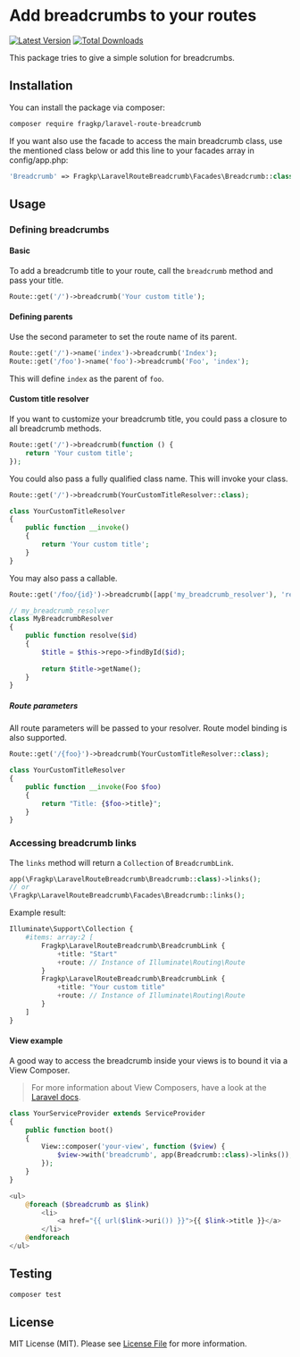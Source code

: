# Add breadcrumbs to your routes

[![Latest Version](https://img.shields.io/packagist/v/fragkp/laravel-route-breadcrumb.svg?style=flat-square)](https://github.com/fragkp/laravel-route-breadcrumb/releases)
[![Total Downloads](https://img.shields.io/packagist/dt/fragkp/laravel-route-breadcrumb.svg?style=flat-square)](https://packagist.org/packages/fragkp/laravel-route-breadcrumb)

This package tries to give a simple solution for breadcrumbs.

## Installation

You can install the package via composer:

```bash
composer require fragkp/laravel-route-breadcrumb
```

If you want also use the facade to access the main breadcrumb class, use the mentioned class below or add this line to your facades array in config/app.php:

```php
'Breadcrumb' => Fragkp\LaravelRouteBreadcrumb\Facades\Breadcrumb::class,
```

## Usage

### Defining breadcrumbs

#### Basic

To add a breadcrumb title to your route, call the `breadcrumb` method and pass your title. 
```php
Route::get('/')->breadcrumb('Your custom title');
```

#### Defining parents

Use the second parameter to set the route name of its parent.
```php
Route::get('/')->name('index')->breadcrumb('Index');
Route::get('/foo')->name('foo')->breadcrumb('Foo', 'index');
```

This will define `index` as the parent of `foo`.

#### Custom title resolver

If you want to customize your breadcrumb title, you could pass a closure to all breadcrumb methods.
```php
Route::get('/')->breadcrumb(function () {
    return 'Your custom title';
});
```

You could also pass a fully qualified class name. This will invoke your class.
```php
Route::get('/')->breadcrumb(YourCustomTitleResolver::class);

class YourCustomTitleResolver
{
    public function __invoke()
    {
        return 'Your custom title';
    }
}
```

You may also pass a callable.
```php
Route::get('/foo/{id}')->breadcrumb([app('my_breadcrumb_resolver'), 'resolve']);

// my_breadcrumb_resolver
class MyBreadcrumbResolver
{
    public function resolve($id)
    {
        $title = $this->repo->findById($id);
        
        return $title->getName();
    }
}
```

##### Route parameters

All route parameters will be passed to your resolver. Route model binding is also supported.
```php
Route::get('/{foo}')->breadcrumb(YourCustomTitleResolver::class);

class YourCustomTitleResolver
{
    public function __invoke(Foo $foo)
    {
        return "Title: {$foo->title}";
    }
}
```

### Accessing breadcrumb links

The `links` method will return a `Collection` of `BreadcrumbLink`.
```php
app(\Fragkp\LaravelRouteBreadcrumb\Breadcrumb::class)->links();
// or
\Fragkp\LaravelRouteBreadcrumb\Facades\Breadcrumb::links();
```

Example result:
```php
Illuminate\Support\Collection {
    #items: array:2 [
        Fragkp\LaravelRouteBreadcrumb\BreadcrumbLink {
            +title: "Start"
            +route: // Instance of Illuminate\Routing\Route
        }
        Fragkp\LaravelRouteBreadcrumb\BreadcrumbLink {
            +title: "Your custom title"
            +route: // Instance of Illuminate\Routing\Route
        }
    ]
}
```

#### View example

A good way to access the breadcrumb inside your views is to bound it via a View Composer.
> For more information about View Composers, have a look at the [Laravel docs](https://laravel.com/docs/master/views#view-composers).
```php
class YourServiceProvider extends ServiceProvider
{
    public function boot()
    {
        View::composer('your-view', function ($view) {
            $view->with('breadcrumb', app(Breadcrumb::class)->links());
        });
    }
}
```
```php
<ul>
    @foreach ($breadcrumb as $link)
        <li>
            <a href="{{ url($link->uri()) }}">{{ $link->title }}</a>
        </li>
    @endforeach
</ul>
```

## Testing

``` bash
composer test
```

## License

MIT License (MIT). Please see [License File](LICENSE.md) for more information.
